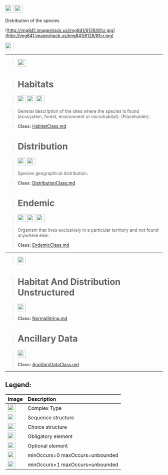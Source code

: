<img src='http://imageshack.us/a/img16/5397/multipleg.jpg' width='26' height='24' /> <img src='http://img6.imageshack.us/img6/1315/sequencej.jpg' width='26' height='24' />

Distribution of the species

![http://img841.imageshack.us/img841/6128/81cr.jpg](http://img841.imageshack.us/img841/6128/81cr.jpg)




<img src='http://img266.imageshack.us/img266/2791/choice.jpg' width='26' height='24' />

---


> <img src='http://img6.imageshack.us/img6/1315/sequencej.jpg' width='26' height='24' />

> # Habitats #

> <img src='http://img585.imageshack.us/img585/4808/optional.jpg' width='26' height='24' /> <img src='http://imageshack.us/a/img16/5397/multipleg.jpg' width='26' height='24' /> <img src='http://img266.imageshack.us/img266/2791/choice.jpg' width='26' height='24' />

> General description of the sites where the species is found (ecosystem, forest, environment or microhabitat). (Placeholder).

> <b>Class:</b> [HabitatClass.md](../wiki/HabitatClass.md)

> # Distribution #

> <img src='http://img585.imageshack.us/img585/4808/optional.jpg' width='26' height='24' /> <img src='http://imageshack.us/a/img16/5397/multipleg.jpg' width='26' height='24' />

> Species geographical  distribution.

> <b>Class:</b> [DistributionClass.md](../wiki/DistributionClass.md)


> # Endemic #

> <img src='http://img585.imageshack.us/img585/4808/optional.jpg' width='26' height='24' /> <img src='http://imageshack.us/a/img16/5397/multipleg.jpg' width='26' height='24' /> <img src='http://img266.imageshack.us/img266/2791/choice.jpg' width='26' height='24' />

> Organism that lives exclusively in a particular territory and not found anywhere else.

> <b>Class:</b> [EndemicClass.md](../wiki/EndemicClass.md)


---


> <img src='http://img6.imageshack.us/img6/1315/sequencej.jpg' width='26' height='24' />

> # Habitat And Distribution Unstructured #

> <img src='http://img585.imageshack.us/img585/4808/optional.jpg' width='26' height='24' />

> <b>Class:</b> [NormalString.md](../wiki/NormalString.md)


> # Ancillary Data #

> <img src='http://img19.imageshack.us/img19/4356/infinitol.jpg' width='26' height='24' />

> <b>Class:</b> [AncillaryDataClass.md](../wiki/AncillaryDataClass.md)


---


<h2><b>Legend:</b></h2>

|Image|Description|
|:----|:----------|
|<img src='http://imageshack.us/a/img16/5397/multipleg.jpg' width='26' height='24' />|Complex Type|
|<img src='http://img6.imageshack.us/img6/1315/sequencej.jpg' width='26' height='24' />|Sequence structure|
|<img src='http://img266.imageshack.us/img266/2791/choice.jpg' width='26' height='24' />|Choice structure|
|<img src='http://img52.imageshack.us/img52/2777/elementkw.jpg' width='26' height='24' />|Obligatory element|
|<img src='http://img585.imageshack.us/img585/4808/optional.jpg' width='26' height='24' />|Optional element|
|<img src='http://img19.imageshack.us/img19/4356/infinitol.jpg' width='26' height='24' />|minOccurs=0 maxOccurs=unbounded|
|<img src='http://img198.imageshack.us/img198/6134/unoinfinito.jpg' width='26' height='24' />|minOccurs=1 maxOccurs=unbounded|
